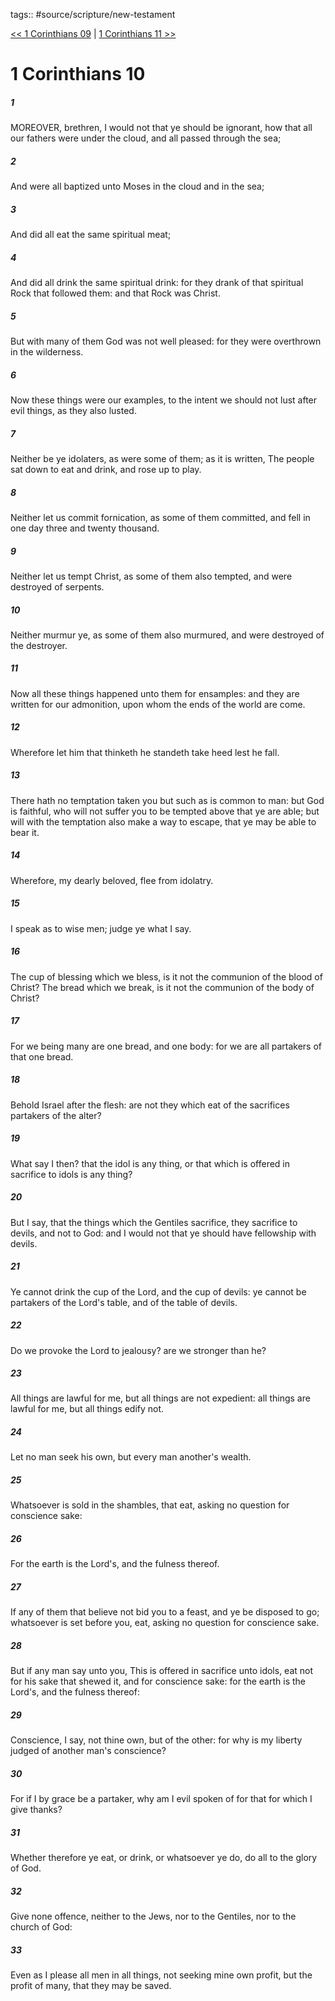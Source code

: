 tags:: #source/scripture/new-testament

[<< 1 Corinthians 09](source/scripture/new-testament/07_1_Corinthians/1_Corinthians_09.md) | [1 Corinthians 11 >>](source/scripture/new-testament/07_1_Corinthians/1_Corinthians_11.md)

# 1 Corinthians 10

##### 1

MOREOVER, brethren, I would not that ye should be ignorant, how that all our fathers were under the cloud, and all passed through the sea;

##### 2

And were all baptized unto Moses in the cloud and in the sea;

##### 3

And did all eat the same spiritual meat;

##### 4

And did all drink the same spiritual drink: for they drank of that spiritual Rock that followed them: and that Rock was Christ.

##### 5

But with many of them God was not well pleased: for they were overthrown in the wilderness.

##### 6

Now these things were our examples, to the intent we should not lust after evil things, as they also lusted.

##### 7

Neither be ye idolaters, as were some of them; as it is written, The people sat down to eat and drink, and rose up to play.

##### 8

Neither let us commit fornication, as some of them committed, and fell in one day three and twenty thousand.

##### 9

Neither let us tempt Christ, as some of them also tempted, and were destroyed of serpents.

##### 10

Neither murmur ye, as some of them also murmured, and were destroyed of the destroyer.

##### 11

Now all these things happened unto them for ensamples: and they are written for our admonition, upon whom the ends of the world are come.

##### 12

Wherefore let him that thinketh he standeth take heed lest he fall.

##### 13

There hath no temptation taken you but such as is common to man: but God is faithful, who will not suffer you to be tempted above that ye are able; but will with the temptation also make a way to escape, that ye may be able to bear it.

##### 14

Wherefore, my dearly beloved, flee from idolatry.

##### 15

I speak as to wise men; judge ye what I say.

##### 16

The cup of blessing which we bless, is it not the communion of the blood of Christ? The bread which we break, is it not the communion of the body of Christ?

##### 17

For we being many are one bread, and one body: for we are all partakers of that one bread.

##### 18

Behold Israel after the flesh: are not they which eat of the sacrifices partakers of the alter?

##### 19

What say I then? that the idol is any thing, or that which is offered in sacrifice to idols is any thing?

##### 20

But I say, that the things which the Gentiles sacrifice, they sacrifice to devils, and not to God: and I would not that ye should have fellowship with devils.

##### 21

Ye cannot drink the cup of the Lord, and the cup of devils: ye cannot be partakers of the Lord's table, and of the table of devils.

##### 22

Do we provoke the Lord to jealousy? are we stronger than he?

##### 23

All things are lawful for me, but all things are not expedient: all things are lawful for me, but all things edify not.

##### 24

Let no man seek his own, but every man another's wealth.

##### 25

Whatsoever is sold in the shambles, that eat, asking no question for conscience sake:

##### 26

For the earth is the Lord's, and the fulness thereof.

##### 27

If any of them that believe not bid you to a feast, and ye be disposed to go; whatsoever is set before you, eat, asking no question for conscience sake.

##### 28

But if any man say unto you, This is offered in sacrifice unto idols, eat not for his sake that shewed it, and for conscience sake: for the earth is the Lord's, and the fulness thereof:

##### 29

Conscience, I say, not thine own, but of the other: for why is my liberty judged of another man's conscience?

##### 30

For if I by grace be a partaker, why am I evil spoken of for that for which I give thanks?

##### 31

Whether therefore ye eat, or drink, or whatsoever ye do, do all to the glory of God.

##### 32

Give none offence, neither to the Jews, nor to the Gentiles, nor to the church of God:

##### 33

Even as I please all men in all things, not seeking mine own profit, but the profit of many, that they may be saved.
